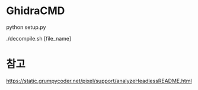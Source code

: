 # GhidraCMD 

python setup.py

./decompile.sh [file_name]

# 참고

https://static.grumpycoder.net/pixel/support/analyzeHeadlessREADME.html
